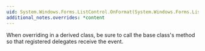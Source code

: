 ```yaml
---
uid: System.Windows.Forms.ListControl.OnFormat(System.Windows.Forms.ListControlConvertEventArgs)
additional_notes.overrides: *content
---
```


<p>When overriding <xref href="System.Windows.Forms.ListControl.OnFormat(System.Windows.Forms.ListControlConvertEventArgs)"></xref> in a derived class, be sure to call the base class's <xref href="System.Windows.Forms.ListControl.OnFormat(System.Windows.Forms.ListControlConvertEventArgs)"></xref> method so that registered delegates receive the event.</p>


